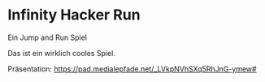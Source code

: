 # Infinity Hacker Run
Ein Jump and Run Spiel

Das ist ein wirklich cooles Spiel.

Präsentation: https://pad.medialepfade.net/_LVkpNVhSXq5RhJnG-ymew#

